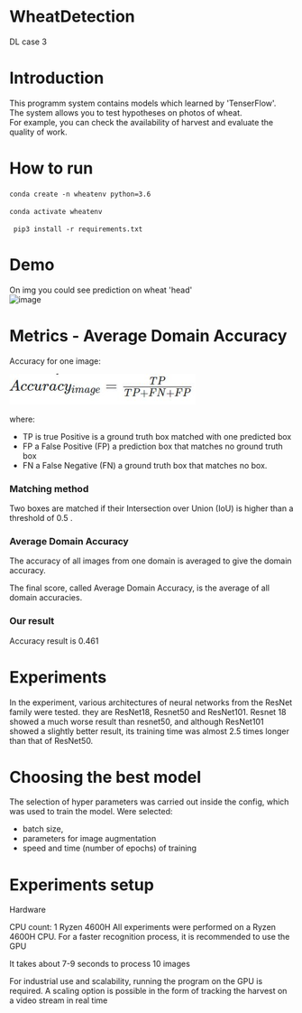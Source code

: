 # WheatDetection
DL case 3  
# Introduction  
This programm system contains models which learned by 'TenserFlow'.  
The system allows you to test hypotheses on photos of wheat.  
For example, you can check the availability of harvest and evaluate the quality of work.  
# How to run  

`conda create -n wheatenv python=3.6`

`conda activate wheatenv` 

` pip3 install -r requirements.txt`

# Demo  
On img you could see prediction on wheat 'head'  
![image](https://user-images.githubusercontent.com/64284277/200185796-73d9340d-2c10-4b83-9231-2e775661978c.png)

# Metrics - Average Domain Accuracy

Accuracy for one image:

![image](resources/img/img_1.JPG)

where:

* TP is true Positive is a ground truth box matched with one predicted box
* FP a False Positive (FP) a prediction box that matches no ground truth box
* FN a False Negative (FN) a ground truth box that matches no box.

### Matching method

Two boxes are matched if their Intersection over Union (IoU) is higher than a threshold of 0.5 .

### Average Domain Accuracy

The accuracy of all images from one domain is averaged to give the domain accuracy.

The final score, called Average Domain Accuracy, is the average of all domain accuracies.

### Our result
Accuracy result is 0.461

# Experiments
In the experiment, various architectures of neural networks from the ResNet family were tested.
they are ResNet18, Resnet50 and ResNet101. Resnet 18 showed a much worse result than resnet50, and although
ResNet101 showed a slightly better result, its training time was almost 2.5 times longer than that of ResNet50.

# Сhoosing the best model

The selection of hyper parameters was carried out inside the config,
which was used to train the model. 
Were selected:
* batch size, 
* parameters for
image augmentation
* speed and time (number of epochs) of training

# Experiments setup

Hardware

CPU count: 1 Ryzen 4600H
All experiments were performed on a Ryzen 4600H CPU. 
For a faster recognition process, it is recommended to use the GPU

It takes about 7-9 seconds to process 10 images

For industrial use and scalability, running the program on the GPU is required.
A scaling option is possible in the form of tracking the harvest on a video stream in real time
